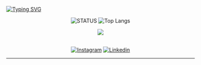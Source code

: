   
[![Typing SVG](https://readme-typing-svg.herokuapp.com/?color=207571&size=35&center=true&vCenter=true&width=1000&lines=Olá,+Me+Chamo+Matheus+Farias+Porto;Sou+Um+Entusiasta+da+Computação+;Sejam+Bem+Vindos)](https://git.io/typing-svg)


<div align="center">
  
![STATUS](https://github-readme-stats.vercel.app/api?username=Matheusota2k&show_icons=true&theme=radical) ![Top Langs](https://github-readme-stats.vercel.app/api/top-langs/?username=Matheusota2k&layout=compact&theme=radical)


  <img src="https://github-profile-trophy.vercel.app/?username=Matheusota2k&theme=radical&row=2&no-bg=true&column=3&margin-w=15&margin-h=15" />

<br>
<br>

[![Instagram](https://img.shields.io/badge/Instagram-E4405F?style=for-the-badge&logo=instagram&logoColor=white)](https://www.instagram.com/matheus.f2k/) [![Linkedin](https://img.shields.io/badge/LinkedIn-0077B5?style=for-the-badge&logo=linkedin&logoColor=white)](https://www.linkedin.com/in/matheus-farias-porto/)



</div>

-----------------------
